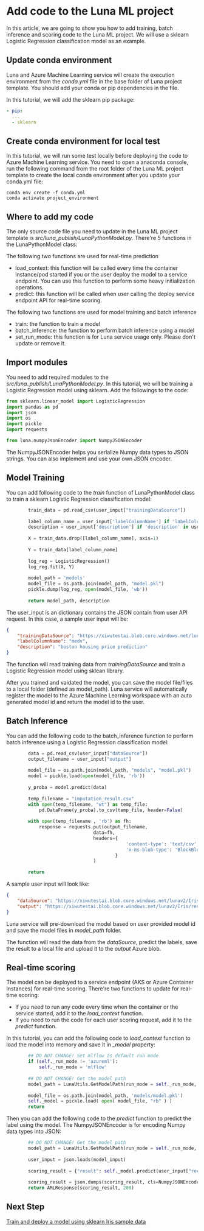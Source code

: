 # Add code to the Luna ML project

In this article, we are going to show you how to add training, batch inference and scoring code to the Luna ML project. We will use a sklearn Logistic Regression classification model as an example.

## Update conda environment

Luna and Azure Machine Learning service will create the execution environment from the *conda.yml* file in the base folder of Luna project template. You should add your conda or pip dependencies in the file.

In this tutorial, we will add the sklearn pip package:

```yaml
- pip:
  ...
  - sklearn
```

## Create conda environment for local test

In this tutorial, we will run some test locally before deploying the code to Azure Machine Learning service. You need to open a anaconda console, run the following command from the root folder of the Luna ML project template to create the local conda environment after you update your conda.yml file:

```shell
conda env create -f conda.yml
conda activate project_environment
```

## Where to add my code

The only source code file you need to update in the Luna ML project template is *src/luna_publish/LunaPythonModel.py*. There're 5 functions in the LunaPythonModel class:

The following two functions are used for real-time prediction

- load_context: this function will be called every time the container instance/pod started if you or the user deploy the model to a service endpoint. You can use this function to perform some heavy initialization operations.
- predict: this function will be called when user calling the deploy service endpoint API for real-time scoring.

The following two functions are used for model training and batch inference

- train: the function to train a model
- batch_inference: the function to perform batch inference using a model
- set_run_mode: this function is for Luna service usage only. Please don't update or remove it.

## Import modules

You need to add required modules to the *src/luna_publish/LunaPythonModel.py*. In this tutorial, we will be training a Logistic Regression model using sklearn. Add the followings to the code:

```python
from sklearn.linear_model import LogisticRegression
import pandas as pd
import json
import os
import pickle
import requests

from luna.numpyJsonEncoder import NumpyJSONEncoder
```

The NumpyJSONEncoder helps you serialize Numpy data types to JSON strings. You can also implement and use your own JSON encoder.

## Model Training

You can add following code to the *train* function of LunaPythonModel class to train a sklearn Logistic Regression classification model:

```python
        train_data = pd.read_csv(user_input["trainingDataSource"])
        
        label_column_name = user_input['labelColumnName'] if 'labelColumnName' in user_input else train_data.columns[-1]
        description = user_input['description'] if 'description' in user_input else 'this is my model description'
        
        X = train_data.drop([label_column_name], axis=1)
        
        Y = train_data[label_column_name]
        
        log_reg = LogisticRegression()
        log_reg.fit(X, Y)
        
        model_path = 'models'
        model_file = os.path.join(model_path, "model.pkl")
        pickle.dump(log_reg, open(model_file, 'wb'))
        
        return model_path, description
```

The user_input is an dictionary contains the JSON contain from user API request. In this case, a sample user input will be:

```json
{
    "trainingDataSource": "https://xiwutestai.blob.core.windows.net/lunav2/Iris/data.csv?your_sas_key",
    "labelColumnName": "medv",
    "description": "boston housing price prediction"
}
```

The function will read training data from *trainingDataSource* and train a Logistic Regression model using sklean library.

After you trained and vaidated the model, you can save the model file/files to a local folder (defined as model_path). Luna service will automatically register the model to the Azure Machine Learning workspace with an auto generated model id and return the model id to the user.

## Batch Inference

You can add the following code to the batch_inference function to perform batch inference using a Logistic Regression classification model:

```python
        data = pd.read_csv(user_input["dataSource"])
        output_filename = user_input["output"]
        
        model_file = os.path.join(model_path, "models", "model.pkl")
        model = pickle.load(open(model_file, 'rb'))
        
        y_proba = model.predict(data)
        
        temp_filename = "imputation_result.csv"
        with open(temp_filename, "wt") as temp_file:
            pd.DataFrame(y_proba).to_csv(temp_file, header=False)
        
        with open(temp_filename , 'rb') as fh:
            response = requests.put(output_filename,
                                data=fh,
                                headers={
                                            'content-type': 'text/csv',
                                            'x-ms-blob-type': 'BlockBlob'
                                        }
                                )
        
        return
```

A sample user input will look like:

```json
{
    "dataSource": "https://xiwutestai.blob.core.windows.net/lunav2/Iris/test.csv?your_sas_key",
    "output": "https://xiwutestai.blob.core.windows.net/lunav2/Iris/result.csv?your_sas_key"
}
```

Luna service will pre-download the model based on user provided model id and save the model files in *model_path* folder.

The function will read the data from the *dataSource*, predict the labels, save the result to a local file and upload it to the *output* Azure blob.

## Real-time scoring

The model can be deployed to a service endpoint (AKS or Azure Container Instances) for real-time scoring. There're two functions to update for real-time scoring:

- If you need to run any code every time when the container or the service started, add it to the *load_context* function.
- If you need to run the code for each user scoring request, add it to the *predict* function.

In this tutorial, you can add the following code to *load_context* function to load the model into memory and save it in *_model* property:

```python
        ## DO NOT CHANGE! Set mlflow as default run mode
        if (self._run_mode != 'azureml'):
            self._run_mode = 'mlflow'
        
        ## DO NOT CHANGE! Get the model path
        model_path = LunaUtils.GetModelPath(run_mode = self._run_mode, context = context)
        
        model_file = os.path.join(model_path, 'models/model.pkl')
        self._model = pickle.load( open( model_file, "rb" ) )
        return
```

Then you can add the following code to the *predict* function to predict the label using the model. The NumpyJSONEncoder is for encoding Numpy data types into JSON:

```python
        ## DO NOT CHANGE! Get the model path
        model_path = LunaUtils.GetModelPath(run_mode = self._run_mode, context = context)
                
        user_input = json.loads(model_input)
        
        scoring_result = {"result": self._model.predict(user_input["records"])}
        
        scoring_result = json.dumps(scoring_result, cls=NumpyJSONEncoder)
        return AMLResponse(scoring_result, 200)
```

## Next Step

[Train and deploy a model using sklearn Iris sample data](./deploy-pre-trained-model.md)
